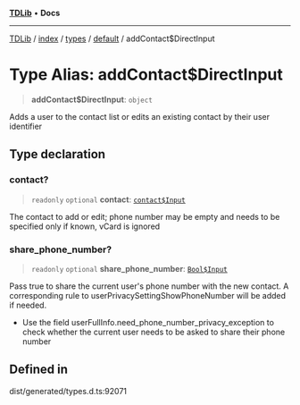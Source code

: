 [**TDLib**](../../../../../../README.md) • **Docs**

***

[TDLib](../../../../../../modules.md) / [index](../../../../../README.md) / [types](../../../README.md) / [default](../README.md) / addContact$DirectInput

# Type Alias: addContact$DirectInput

> **addContact$DirectInput**: `object`

Adds a user to the contact list or edits an existing contact by their user identifier

## Type declaration

### contact?

> `readonly` `optional` **contact**: [`contact$Input`](contact$Input-1.md)

The contact to add or edit; phone number may be empty and needs to be specified only if known, vCard is ignored

### share\_phone\_number?

> `readonly` `optional` **share\_phone\_number**: [`Bool$Input`](Bool$Input.md)

Pass true to share the current user's phone number with the new contact. A corresponding rule to userPrivacySettingShowPhoneNumber will be added if needed.

- Use the field userFullInfo.need_phone_number_privacy_exception to check whether the current user needs to be asked to share their phone number

## Defined in

dist/generated/types.d.ts:92071
